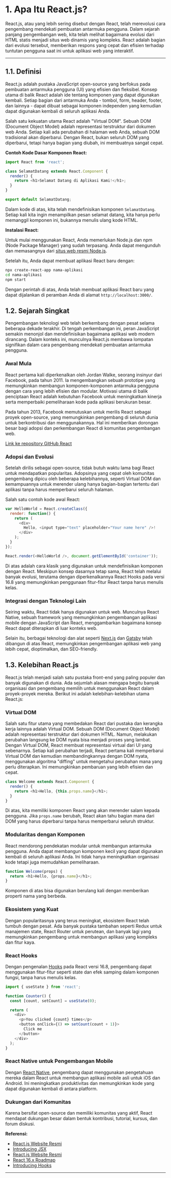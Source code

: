 # **1. Apa Itu React.js?**

React.js, atau yang lebih sering disebut dengan React, telah merevolusi cara pengembang mendekati pembuatan antarmuka pengguna. Dalam sejarah panjang pengembangan web, kita telah melihat bagaimana evolusi dari HTML statis menjadi situs web dinamis yang kompleks. React adalah bagian dari evolusi tersebut, memberikan respons yang cepat dan efisien terhadap tuntutan pengguna saat ini untuk aplikasi web yang interaktif.

---

## **1.1. Definisi**

React.js adalah pustaka JavaScript open-source yang berfokus pada pembuatan antarmuka pengguna (UI) yang efisien dan fleksibel. Konsep utama di balik React adalah ide tentang komponen yang dapat digunakan kembali. Setiap bagian dari antarmuka Anda - tombol, form, header, footer, dan lainnya - dapat dibuat sebagai komponen independen yang kemudian dapat digunakan kembali di seluruh aplikasi Anda.

Salah satu kekuatan utama React adalah "Virtual DOM". Sebuah DOM (Document Object Model) adalah representasi terstruktur dari dokumen web Anda. Setiap kali ada perubahan di halaman web Anda, sebuah DOM tradisional akan diperbarui. Dengan React, bukan seluruh DOM yang diperbarui, tetapi hanya bagian yang diubah, ini membuatnya sangat cepat.

**Contoh Kode Dasar Komponen React:**

```javascript
import React from 'react';

class SelamatDatang extends React.Component {
  render() {
    return <h1>Selamat Datang di Aplikasi Kami!</h1>;
  }
}

export default SelamatDatang;
```

Dalam kode di atas, kita telah mendefinisikan komponen `SelamatDatang`. Setiap kali kita ingin menampilkan pesan selamat datang, kita hanya perlu memanggil komponen ini, bukannya menulis ulang kode HTML.

**Instalasi React:**

Untuk mulai menggunakan React, Anda memerlukan Node.js dan npm (Node Package Manager) yang sudah terpasang. Anda dapat mengunduh dan memasangnya dari [situs web resmi Node.js](https://nodejs.org/).

Setelah itu, Anda dapat membuat aplikasi React baru dengan:

```bash
npx create-react-app nama-aplikasi
cd nama-aplikasi
npm start
```

Dengan perintah di atas, Anda telah membuat aplikasi React baru yang dapat dijalankan di peramban Anda di alamat `http://localhost:3000/`.

## **1.2. Sejarah Singkat**

Pengembangan teknologi web telah berkembang dengan pesat selama beberapa dekade terakhir. Di tengah perkembangan ini, peran JavaScript semakin menonjol dan mendefinisikan bagaimana aplikasi web modern dirancang. Dalam konteks ini, munculnya React.js membawa lompatan signifikan dalam cara pengembang mendekati pembuatan antarmuka pengguna.

### **Awal Mula**

React pertama kali diperkenalkan oleh Jordan Walke, seorang insinyur dari Facebook, pada tahun 2011. Ia mengembangkan sebuah prototipe yang memungkinkan membangun komponen-komponen antarmuka pengguna dengan cara yang lebih efisien dan modular. Motivasi utama di balik penciptaan React adalah kebutuhan Facebook untuk meningkatkan kinerja serta memperbaiki pemeliharaan kode pada aplikasi berukuran besar.

Pada tahun 2013, Facebook memutuskan untuk merilis React sebagai proyek open-source, yang memungkinkan pengembang di seluruh dunia untuk berkontribusi dan menggunakannya. Hal ini memberikan dorongan besar bagi adopsi dan perkembangan React di komunitas pengembangan web.

[Link ke repository GitHub React](https://github.com/facebook/react)

### **Adopsi dan Evolusi**

Setelah dirilis sebagai open-source, tidak butuh waktu lama bagi React untuk mendapatkan popularitas. Adopsinya yang cepat oleh komunitas pengembang dipicu oleh beberapa kelebihannya, seperti Virtual DOM dan kemampuannya untuk merender ulang hanya bagian-bagian tertentu dari aplikasi tanpa harus memperbarui seluruh halaman.

Salah satu contoh kode awal React:

```javascript
var HelloWorld = React.createClass({
  render: function() {
    return (
      <div>
        Hello, <input type="text" placeholder="Your name here" />!
      </div>
    );
  }
});

React.render(<HelloWorld />, document.getElementById('container'));
```

Di atas adalah cara klasik yang digunakan untuk mendefinisikan komponen dengan React. Meskipun konsep dasarnya tetap sama, React telah melalui banyak evolusi, terutama dengan diperkenalkannya React Hooks pada versi 16.8 yang memungkinkan penggunaan fitur-fitur React tanpa harus menulis kelas.

### **Integrasi dengan Teknologi Lain**

Seiring waktu, React tidak hanya digunakan untuk web. Munculnya React Native, sebuah framework yang memungkinkan pengembangan aplikasi mobile dengan JavaScript dan React, menggambarkan bagaimana konsep React dapat diterapkan di luar konteks web.

Selain itu, berbagai teknologi dan alat seperti [Next.js](https://nextjs.org/) dan [Gatsby](https://www.gatsbyjs.com/) telah dibangun di atas React, memungkinkan pengembangan aplikasi web yang lebih cepat, dioptimalkan, dan SEO-friendly.

## **1.3. Kelebihan React.js**

React.js telah menjadi salah satu pustaka front-end yang paling populer dan banyak digunakan di dunia. Ada sejumlah alasan mengapa begitu banyak organisasi dan pengembang memilih untuk menggunakan React dalam proyek-proyek mereka. Berikut ini adalah kelebihan-kelebihan utama React.js:

### **Virtual DOM**

Salah satu fitur utama yang membedakan React dari pustaka dan kerangka kerja lainnya adalah Virtual DOM. Sebuah DOM (Document Object Model) adalah representasi terstruktur dari dokumen HTML. Namun, melakukan perubahan langsung ke DOM nyata bisa menjadi proses yang lambat. Dengan Virtual DOM, React membuat representasi virtual dari UI yang sebenarnya. Setiap kali perubahan terjadi, React pertama kali memperbarui Virtual DOM dan kemudian membandingkannya dengan DOM nyata, menggunakan algoritma "diffing" untuk mengetahui perubahan mana yang perlu diterapkan. Ini memungkinkan pembaruan yang lebih efisien dan cepat.

```javascript
class Welcome extends React.Component {
  render() {
    return <h1>Hello, {this.props.name}</h1>;
  }
}
```
Di atas, kita memiliki komponen React yang akan merender salam kepada pengguna. Jika `props.name` berubah, React akan tahu bagian mana dari DOM yang harus diperbarui tanpa harus memperbarui seluruh struktur.

### **Modularitas dengan Komponen**

React mendorong pendekatan modular untuk membangun antarmuka pengguna. Anda dapat membangun komponen kecil yang dapat digunakan kembali di seluruh aplikasi Anda. Ini tidak hanya meningkatkan organisasi kode tetapi juga memudahkan pemeliharaan.

```javascript
function Welcome(props) {
  return <h1>Hello, {props.name}</h1>;
}
```
Komponen di atas bisa digunakan berulang kali dengan memberikan properti nama yang berbeda.

### **Ekosistem yang Kuat**

Dengan popularitasnya yang terus meningkat, ekosistem React telah tumbuh dengan pesat. Ada banyak pustaka tambahan seperti Redux untuk manajemen state, React Router untuk perutean, dan banyak lagi yang memungkinkan pengembang untuk membangun aplikasi yang kompleks dan fitur kaya.

### **React Hooks**

Dengan pengenalan [Hooks](https://reactjs.org/docs/hooks-intro.html) pada React versi 16.8, pengembang dapat menggunakan fitur-fitur seperti state dan efek samping dalam komponen fungsi, tanpa harus menulis kelas.

```javascript
import { useState } from 'react';

function Counter() {
  const [count, setCount] = useState(0);

  return (
    <div>
      <p>You clicked {count} times</p>
      <button onClick={() => setCount(count + 1)}>
        Click me
      </button>
    </div>
  );
}
```

### **React Native untuk Pengembangan Mobile**

Dengan [React Native](https://reactnative.dev/), pengembang dapat menggunakan pengetahuan mereka dalam React untuk membangun aplikasi mobile asli untuk iOS dan Android. Ini meningkatkan produktivitas dan memungkinkan kode yang dapat digunakan kembali di antara platform.

### **Dukungan dari Komunitas**

Karena bersifat open-source dan memiliki komunitas yang aktif, React mendapat dukungan besar dalam bentuk kontribusi, tutorial, kursus, dan forum diskusi.

**Referensi:**  
- [React.js Website Resmi](https://reactjs.org/)
- [Introducing JSX](https://reactjs.org/docs/introducing-jsx.html)
- [React.js Website Resmi](https://reactjs.org/)
- [React 16.x Roadmap](https://reactjs.org/blog/2018/11/27/react-16-roadmap.html)
- [Introducing Hooks](https://reactjs.org/docs/hooks-intro.html)
---